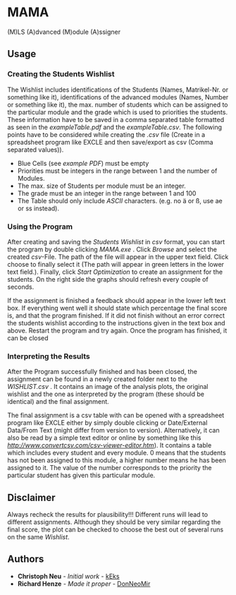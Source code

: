 # MAMA
(M)LS (A)dvanced (M)odule (A)ssigner

## Usage
### Creating the Students Wishlist
The Wishlist includes identifications of the Students (Names, Matrikel-Nr. or something like it), identifications of the advanced modules (Names, Number or something like it), the max. number of students which can be assigned to the particular module and the grade which is used to priorities the students. These information have to be saved in a comma separated table formatted as seen in the *exampleTable.pdf* and the *exampleTable.csv*. The following points have to be considered while creating the *.csv* file (Create in a spreadsheet program like EXCLE and then save/export as csv (Comma separated values)).
* Blue Cells (see *example PDF*) must be empty
* Priorities must be integers in the range between 1 and the number of Modules.
* The max. size of Students per module must be an integer.
* The grade must be an integer in the range between 1 and 100
* The Table should only include *ASCII* characters. (e.g. no ä or ß, use ae or ss instead).

### Using the Program
After creating and saving the *Students Wishlist* in *csv* format, you can start the program by double clicking *MAMA.exe* . Click *Browse* and select the created *csv*-File. The path of the file will appear in the upper text field. Click choose to finally select it (The path will appear in green letters in the lower text field.). Finally, click *Start Optimization* to create an assignment for the students. On the right side the graphs should refresh every couple of seconds.

If the assignment is finished a feedback should appear in the lower left text box. If everything went well it should state which percentage the final score is, and that the program finished. If it did not finish without an error correct the students wishlist according to the instructions given in the text box and above. Restart the program and try again.
Once the program has finished, it can be closed

### Interpreting the Results
After the Program successfully finished and has been closed, the assignment can be found in a newly created folder next to the *WISHLIST.csv* . It contains an image of the analysis plots, the original wishlist and the one as interpreted by the program (these should be identical) and the final assignment.

The final assignment is a csv table with can be opened with a spreadsheet program like EXCLE either by simply double clicking or Date/External Data/From Text (might differ from version to version). Alternatively, it can also be read by a simple text editor or online by something like this *http://www.convertcsv.com/csv-viewer-editor.htm*). It contains a table which includes every student and every module. 0 means that the students has not been assigned to this module, a higher number means he has been assigned to it. The value of the number corresponds to the priority the particular student has given this particular module.

## Disclaimer
Always recheck the results for plausibility!!!
Different runs will lead to different assignments. Although they should be very similar regarding the final score, the plot can be checked to choose the best out of several runs on the same *Wishlist*.

## Authors

* **Christoph Neu** - *Initial work* - [kEks](https://github.com/keksundso)
* **Richard Henze** - *Made it proper* - [DonNeoMir](https://github.com/DonNeoMir)

